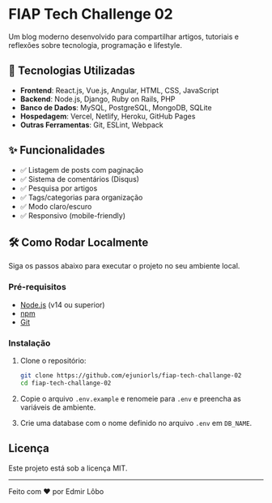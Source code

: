 # FIAP Tech Challenge 02

Um blog moderno desenvolvido para compartilhar artigos, tutoriais e reflexões sobre tecnologia, programação e lifestyle.

## 🚀 Tecnologias Utilizadas

- **Frontend**: React.js, Vue.js, Angular, HTML, CSS, JavaScript
- **Backend**: Node.js, Django, Ruby on Rails, PHP
- **Banco de Dados**: MySQL, PostgreSQL, MongoDB, SQLite
- **Hospedagem**: Vercel, Netlify, Heroku, GitHub Pages
- **Outras Ferramentas**: Git, ESLint, Webpack

## ✨ Funcionalidades

- ✅ Listagem de posts com paginação
- ✅ Sistema de comentários (Disqus)
- ✅ Pesquisa por artigos
- ✅ Tags/categorias para organização
- ✅ Modo claro/escuro
- ✅ Responsivo (mobile-friendly)

## 🛠️ Como Rodar Localmente

Siga os passos abaixo para executar o projeto no seu ambiente local.

### Pré-requisitos

- [Node.js](https://nodejs.org/) (v14 ou superior)
- [npm](https://www.npmjs.com/)
- [Git](https://git-scm.com/)

### Instalação

1. Clone o repositório:
   ```bash
   git clone https://github.com/ejuniorls/fiap-tech-challange-02
   cd fiap-tech-challange-02
   ```
2. Copie o arquivo `.env.example` e renomeie para `.env` e preencha as variáveis de ambiente.

3. Crie uma database com o nome definido no arquivo `.env` em `DB_NAME`.

## Licença

Este projeto está sob a licença MIT.

---

Feito com ❤️ por Edmir Lôbo
